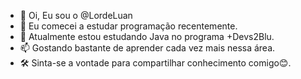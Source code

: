 - 👋 Oi, Eu sou o @LordeLuan
- 👀 Eu comecei a estudar programação recentemente.
- 🌱 Atualmente estou estudando Java no programa +Devs2Blu.
- 📫 Gostando bastante de aprender cada vez mais nessa área.
- 🛠 Sinta-se a vontade para compartilhar conhecimento comigo😊.

